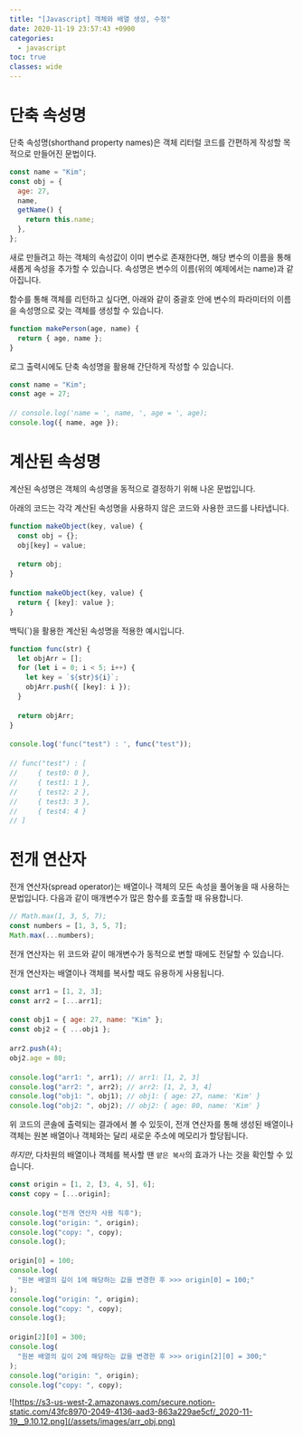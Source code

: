 ```yaml
---
title: "[Javascript] 객체와 배열 생성, 수정"
date: 2020-11-19 23:57:43 +0900
categories:
  - javascript
toc: true
classes: wide
---
```


# 단축 속성명

단축 속성명(shorthand property names)은 객체 리터럴 코드를 간편하게 작성할 목적으로 만들어진 문법이다.

```jsx
const name = "Kim";
const obj = {
  age: 27,
  name,
  getName() {
    return this.name;
  },
};
```

새로 만들려고 하는 객체의 속성값이 이미 변수로 존재한다면, 해당 변수의 이름을 통해 새롭게 속성을 추가할 수 있습니다. 속성명은 변수의 이름(위의 예제에서는 name)과 같아집니다.

함수를 통해 객체를 리턴하고 싶다면, 아래와 같이 중괄호 안에 변수의 파라미터의 이름을 속성명으로 갖는 객체를 생성할 수 있습니다.

```jsx
function makePerson(age, name) {
  return { age, name };
}
```

로그 출력시에도 단축 속성명을 활용해 간단하게 작성할 수 있습니다.

```jsx
const name = "Kim";
const age = 27;

// console.log('name = ', name, ', age = ', age);
console.log({ name, age });
```

# 계산된 속성명

계산된 속성명은 객체의 속성명을 동적으로 결정하기 위해 나온 문법입니다.

아래의 코드는 각각 계산된 속성명을 사용하지 않은 코드와 사용한 코드를 나타냅니다.

```jsx
function makeObject(key, value) {
  const obj = {};
  obj[key] = value;

  return obj;
}

function makeObject(key, value) {
  return { [key]: value };
}
```

백틱(`)을 활용한 계산된 속성명을 적용한 예시입니다.

```jsx
function func(str) {
  let objArr = [];
  for (let i = 0; i < 5; i++) {
    let key = `${str}${i}`;
    objArr.push({ [key]: i });
  }

  return objArr;
}

console.log('func("test") : ', func("test"));

// func("test") : [
//     { test0: 0 },
//     { test1: 1 },
//     { test2: 2 },
//     { test3: 3 },
//     { test4: 4 }
// ]
```

# 전개 연산자

전개 연산자(spread operator)는 배열이나 객체의 모든 속성을 풀어놓을 때 사용하는 문법입니다. 다음과 같이 매개변수가 많은 함수를 호출할 때 유용합니다.

```jsx
// Math.max(1, 3, 5, 7);
const numbers = [1, 3, 5, 7];
Math.max(...numbers);
```

전개 연산자는 위 코드와 같이 매개변수가 동적으로 변할 때에도 전달할 수 있습니다.

전개 연산자는 배열이나 객체를 복사할 때도 유용하게 사용됩니다.

```jsx
const arr1 = [1, 2, 3];
const arr2 = [...arr1];

const obj1 = { age: 27, name: "Kim" };
const obj2 = { ...obj1 };

arr2.push(4);
obj2.age = 80;

console.log("arr1: ", arr1); // arr1: [1, 2, 3]
console.log("arr2: ", arr2); // arr2: [1, 2, 3, 4]
console.log("obj1: ", obj1); // obj1: { age: 27, name: 'Kim' }
console.log("obj2: ", obj2); // obj2: { age: 80, name: 'Kim' }
```

위 코드의 콘솔에 출력되는 결과에서 볼 수 있듯이, 전개 연산자를 통해 생성된 배열이나 객체는 원본 배열이나 객체와는 달리 새로운 주소에 메모리가 할당됩니다.

_하지만_, 다차원의 배열이나 객체를 복사할 땐 `얕은 복사`의 효과가 나는 것을 확인할 수 있습니다.

```jsx
const origin = [1, 2, [3, 4, 5], 6];
const copy = [...origin];

console.log("전개 연산자 사용 직후");
console.log("origin: ", origin);
console.log("copy: ", copy);
console.log();

origin[0] = 100;
console.log(
  "원본 배열의 깊이 1에 해당하는 값을 변경한 후 >>> origin[0] = 100;"
);
console.log("origin: ", origin);
console.log("copy: ", copy);
console.log();

origin[2][0] = 300;
console.log(
  "원본 배열의 깊이 2에 해당하는 값을 변경한 후 >>> origin[2][0] = 300;"
);
console.log("origin: ", origin);
console.log("copy: ", copy);
```

![https://s3-us-west-2.amazonaws.com/secure.notion-static.com/43fc8970-2049-4136-aad3-863a229ae5cf/_2020-11-19__9.10.12.png](/assets/images/arr_obj.png)
